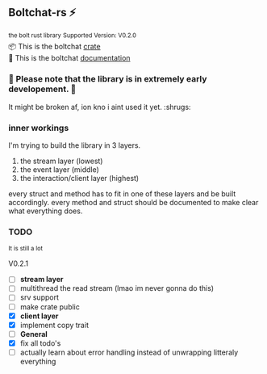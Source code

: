 ## Boltchat-rs ⚡️
<sup>the bolt rust library</sup>
<sup>Supported Version: V0.2.0</sup><br>
📦 This is the boltchat [crate](https://crates.io/crates/boltchat)<br>
📖 This is the boltchat [documentation](https://docs.rs/boltchat/)

### 🚧 Please note that the library is in extremely early developement. 🚧
It might be broken af, ion kno i aint used it yet. :shrugs:

### inner workings
I'm trying to build the library in 3 layers.

1. the stream layer (lowest)
2. the event layer (middle)
3. the interaction/client layer (highest)

every struct and method has to fit in one of these layers and be built accordingly.
every method and struct should be documented to make clear what everything does.

### TODO
<sup>It is still a lot</sup>

V0.2.1
- [ ] <b>stream layer</b>
- [ ]   multithread the read stream (lmao im never gonna do this)
- [ ]   srv support
- [ ]   make crate public
- [x] <b>client layer</b>
- [x]   implement copy trait
- [ ] <b>General</b>
- [x]   fix all todo's
- [ ]   actually learn about error handling instead of unwrapping litteraly everything